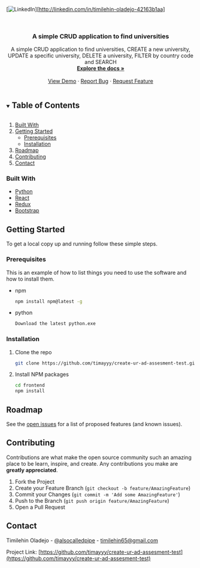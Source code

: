 
[![LinkedIn][linkedin-shield]][http://linkedin.com/in/timilehin-oladejo-42163b1aa]


<br />
<p align="center">

  <h3 align="center">A simple CRUD application to find universities</h3>

  <p align="center">
    A simple CRUD application to find universities, CREATE a new university, UPDATE a specific university, DELETE a university, FILTER by country code and SEARCH
    <br />
    <a href="https://github.com/timayyy/create-ur-ad-assesment-test"><strong>Explore the docs »</strong></a>
    <br />
    <br />
    <a href="https://github.com/timayyy/create-ur-ad-assesment-test">View Demo</a>
    ·
    <a href="https://github.com/timayyy/create-ur-ad-assesment-test/issues">Report Bug</a>
    ·
    <a href="https://github.com/timayyy/create-ur-ad-assesment-test/issues">Request Feature</a>
  </p>
</p>



<!-- TABLE OF CONTENTS -->
<details open="open">
  <summary><h2 style="display: inline-block">Table of Contents</h2></summary>
  <ol>
   <li>
      <a href="#built-with">Built With</a>
    </li>
    <li>
      <a href="#getting-started">Getting Started</a>
      <ul>
        <li><a href="#prerequisites">Prerequisites</a></li>
        <li><a href="#installation">Installation</a></li>
      </ul>
    </li>
    <li><a href="#roadmap">Roadmap</a></li>
    <li><a href="#contributing">Contributing</a></li>
    <li><a href="#contact">Contact</a></li>
  </ol>
</details>


### Built With

* [Python](https://www.python.org/downloads/)
* [React](https://reactjs.org/)
* [Redux](https://redux.js.org/)
* [Bootstrap](https://getbootstrap.com/)



<!-- GETTING STARTED -->
## Getting Started

To get a local copy up and running follow these simple steps.

### Prerequisites

This is an example of how to list things you need to use the software and how to install them.
* npm
  ```sh
  npm install npm@latest -g
  ```
* python
  ```sh
  Download the latest python.exe 
  ```

### Installation

1. Clone the repo
   ```sh
   git clone https://github.com/timayyy/create-ur-ad-assesment-test.git
   ```
2. Install NPM packages
   ```sh
   cd frontend
   npm install
   ```




<!-- ROADMAP -->
## Roadmap

See the [open issues](https://github.com/timayyy/create-ur-ad-assesment-test/issues) for a list of proposed features (and known issues).



<!-- CONTRIBUTING -->
## Contributing

Contributions are what make the open source community such an amazing place to be learn, inspire, and create. Any contributions you make are **greatly appreciated**.

1. Fork the Project
2. Create your Feature Branch (`git checkout -b feature/AmazingFeature`)
3. Commit your Changes (`git commit -m 'Add some AmazingFeature'`)
4. Push to the Branch (`git push origin feature/AmazingFeature`)
5. Open a Pull Request



<!-- CONTACT -->
## Contact

Timilehin Oladejo - [@alsocalledpipe](https://twitter.com/alsocalledpipe) - timilehin65@gmail.com

Project Link: [https://github.com/timayyy/create-ur-ad-assesment-test](https://github.com/timayyy/create-ur-ad-assesment-test)







<!-- MARKDOWN LINKS & IMAGES -->
<!-- https://www.markdownguide.org/basic-syntax/#reference-style-links -->
[contributors-shield]: https://img.shields.io/github/contributors/timayyy/repo.svg?style=for-the-badge
[contributors-url]: https://github.com/timayyy/repo/graphs/contributors
[forks-shield]: https://img.shields.io/github/forks/timayyy/repo.svg?style=for-the-badge
[forks-url]: https://github.com/timayyy/repo/network/members
[stars-shield]: https://img.shields.io/github/stars/timayyy/repo.svg?style=for-the-badge
[stars-url]: https://github.com/timayyy/repo/stargazers
[issues-shield]: https://img.shields.io/github/issues/timayyy/repo.svg?style=for-the-badge
[issues-url]: https://github.com/timayyy/repo/issues
[license-shield]: https://img.shields.io/github/license/timayyy/repo.svg?style=for-the-badge
[license-url]: https://github.com/timayyy/repo/blob/master/LICENSE.txt
[linkedin-shield]: https://img.shields.io/badge/-LinkedIn-black.svg?style=for-the-badge&logo=linkedin&colorB=555
[linkedin-url]: https://linkedin.com/in/timayyy
